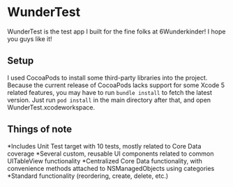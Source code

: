 WunderTest
==========


WunderTest is the test app I built for the fine folks at 6Wunderkinder!  I hope you guys like it!


Setup
-----------------

I used CocoaPods to install some third-party libraries into the project.  Because the current release of CocoaPods lacks support for some Xcode 5 related features, you may have to run `bundle install` to fetch the latest version.   Just run `pod install` in the main directory after that, and open WunderTest.xcodeworkspace.

Things of note
-------------------

*Includes Unit Test target with 10 tests, mostly related to Core Data coverage
*Several custom, reusable UI components related to common UITableView functionality
*Centralized Core Data functionality, with convenience methods attached to NSManagedObjects using categories
*Standard functionality (reordering, create, delete, etc.)
